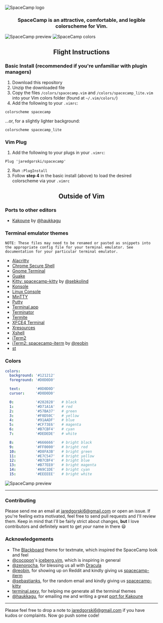 ![SpaceCamp logo](https://github.com/jaredgorski/SpaceCamp/raw/master/.media/spacecamp_header_lt.svg?sanitize=true)

<div align="center">
  <h3>
    SpaceCamp is an attractive, comfortable, and legible colorscheme for Vim.
  </h3>
</div>

![SpaceCamp preview](https://github.com/jaredgorski/SpaceCamp/raw/master/.media/spacecamp_preview.png)
![SpaceCamp colors](https://github.com/jaredgorski/SpaceCamp/raw/master/.media/spacecamp_colors.svg?sanitize=true)

<div align="center">
  <h2>
    Flight Instructions
  </h2>
</div>

### Basic Install (recommended if you're unfamiliar with plugin managers)
1) Download this repository
2) Unzip the downloaded file
3) Copy the files `/colors/spacecamp.vim` and `/colors/spacecamp_lite.vim` into your Vim colors folder (found at `~/.vim/colors/`)
4) Add the following to your `.vimrc`:
```vim
colorscheme spacecamp
```
...or, for a slightly lighter background:
```vim
colorscheme spacecamp_lite
```

### Vim Plug
1) Add the following to your plugs in your `.vimrc`:
```vim
Plug 'jaredgorski/spacecamp'
```
2) Run `:PlugInstall`
3) Follow **step 4** in the basic install (above) to load the desired colorscheme via your `.vimrc`

<div align="center">
  <h2>
    Outside of Vim
  </h2>
</div>

### Ports to other editors

- [Kakoune](https://github.com/haukkagu/spacecamp.kak) by [@haukkagu](https://github.com/haukkagu)

### Terminal emulator themes
```NOTE: These files may need to be renamed or pasted as snippets into the appropriate config file for your terminal emulator. See documentation for your particular terminal emulator. ```

- [Alacritty](https://github.com/jaredgorski/SpaceCamp/raw/master/.terminal_themes/spacecamp_alacritty.yaml)
- [Chrome Secure Shell](https://github.com/jaredgorski/SpaceCamp/raw/master/.terminal_themes/spacecamp_chrome-secure-shell.config)
- [Gnome Terminal](https://github.com/jaredgorski/SpaceCamp/raw/master/.terminal_themes/spacecamp_gnome-terminal.sh)
- [Guake](https://github.com/jaredgorski/SpaceCamp/raw/master/.terminal_themes/spacecamp_guake.config)
- [Kitty: spacecamp-kitty](https://github.com/sebkolind/spacecamp-kitty) by [@sebkolind](https://github.com/sebkolind)
- [Konsole](https://github.com/jaredgorski/SpaceCamp/raw/master/.terminal_themes/spacecamp_konsole.config)
- [Linux Console](https://github.com/jaredgorski/SpaceCamp/raw/master/.terminal_themes/spacecamp_linux-console.sh)
- [MinTTY](https://github.com/jaredgorski/SpaceCamp/raw/master/.terminal_themes/spacecamp_mintty.config)
- [Putty](https://github.com/jaredgorski/SpaceCamp/raw/master/.terminal_themes/spacecamp.reg)
- [Terminal.app](https://github.com/jaredgorski/SpaceCamp/raw/master/.terminal_themes/spacecamp.terminal)
- [Terminator](https://github.com/jaredgorski/SpaceCamp/raw/master/.terminal_themes/spacecamp_terminator.config)
- [Termite](https://github.com/jaredgorski/SpaceCamp/raw/master/.terminal_themes/spacecamp_termite.config)
- [XFCE4 Terminal](https://github.com/jaredgorski/SpaceCamp/raw/master/.terminal_themes/spacecamp_xfce4.terminalrc)
- [Xresources](https://github.com/jaredgorski/SpaceCamp/raw/master/.terminal_themes/spacecamp.Xresources)
- [Xshell](https://github.com/jaredgorski/SpaceCamp/raw/master/.terminal_themes/spacecamp.xcs)
- [iTerm2](https://github.com/jaredgorski/SpaceCamp/raw/master/.terminal_themes/spacecamp.itermcolors)
- [iTerm2: spacecamp-iterm](https://github.com/reobin/spacecamp-iterm) by [@reobin](https://github.com/reobin)
- [st](https://github.com/jaredgorski/SpaceCamp/raw/master/.terminal_themes/spacecamp_st.c)

### Colors

```yaml
colors:
  background: '#121212'
  foreground: '#D0D0D0'

  text:       '#0D0D0D'
  cursor:     '#D0D0D0'

  0:          '#282828'   # black
  1:          '#D71A1A'   # red
  2:          '#57BA37'   # green
  3:          '#F0D50C'   # yellow
  4:          '#91AADF'   # blue
  5:          '#CF73E6'   # magenta
  6:          '#B7CBF4'   # cyan
  7:          '#DEDEDE'   # white

  8:          '#666666'   # bright black
  9:          '#FF0000'   # bright red
  10:         '#D8FA3B'   # bright green
  11:         '#E7C547'   # bright yellow
  12:         '#B7CBF4'   # bright blue
  13:         '#B77EE0'   # bright magenta
  14:         '#A9C1DE'   # bright cyan
  15:         '#EEEEEE'   # bright white
```

![SpaceCamp preview](https://github.com/jaredgorski/SpaceCamp/raw/master/.media/spacecamp_termcolors.png)

---

### Contributing

Please send me an email at jaredgorski6@gmail.com or open an issue. If you're feeling extra motivated, feel free to send pull requests and I'll review them. Keep in mind that I'll be fairly strict about changes, **but** I love contributors and definitely want to get _your_ name in there :smiley:

### Acknowledgements

- The [Blackboard](https://github.com/textmate/themes.tmbundle/blob/master/Themes/Blackboard.tmTheme) theme for textmate, which inspired the SpaceCamp look and feel
- [@cocopon](https://github.com/cocopon)'s [iceberg.vim](https://github.com/cocopon/iceberg.vim), which is inspiring in general
- [@zenorocha](https://github.com/zenorocha), for blessing us all with [Dracula](https://github.com/dracula/dracula-theme)
- [@reobin](https://github.com/reobin/), for showing up on Reddit and kindly giving us [spacecamp-iterm](https://github.com/reobin/spacecamp-iterm)
- [@sebastianks](https://github.com/sebastianks), for the random email and kindly giving us [spacecamp-kitty](https://github.com/sebastianks/spacecamp-kitty)
- [terminal.sexy](https://terminal.sexy), for helping me generate all the terminal themes
- [@haukkagu](https://github.com/haukkagu), for emailing me and writing a great [port for Kakoune](https://github.com/haukkagu/spacecamp.kak)

---

Please feel free to drop a note to jaredgorski6@gmail.com if you have kudos or complaints. Now go push some code!
